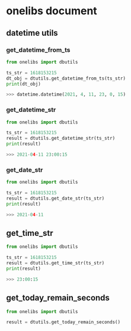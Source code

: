 # onelibs document

## datetime utils


### get_datetime_from_ts

```python
from onelibs import dbutils

ts_str = 1618153215
dt_obj = dtutils.get_datetime_from_ts(ts_str)
print(dt_obj)

>>> datetime.datetime(2021, 4, 11, 23, 0, 15)
```


### get_datetime_str

```python
from onelibs import dbutils

ts_str = 1618153215
result = dtutils.get_datetime_str(ts_str)
print(result)

>>> 2021-04-11 23:00:15
```


### get_date_str

```python
from onelibs import dbutils

ts_str = 1618153215
result = dtutils.get_date_str(ts_str)
print(result)

>>> 2021-04-11
```


## get_time_str

```python
from onelibs import dbutils

ts_str = 1618153215
result = dtutils.get_time_str(ts_str)
print(result)

>>> 23:00:15
```

## get_today_remain_seconds


```python
from onelibs import dbutils

result = dtutils.get_today_remain_seconds()
```

